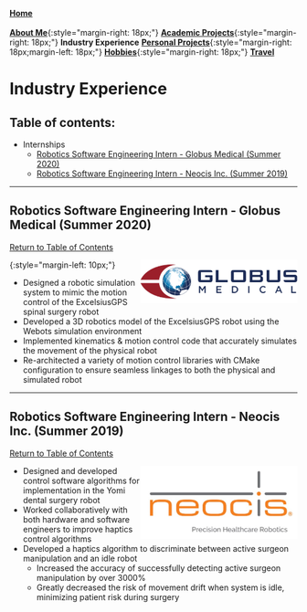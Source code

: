 [**Home**](../index.md)<br/><br/>
[**About Me**](../aboutMe/index.md){:style="margin-right: 18px;"}
[**Academic Projects**](../academicProjects/index.md){:style="margin-right: 18px;"}
**Industry Experience**
[**Personal Projects**](../personalProjects/index.md){:style="margin-right: 18px;margin-left: 18px;"}
[**Hobbies**](../hobbies/index.md){:style="margin-right: 18px;"}
[**Travel**](../travel/index.md)

# Industry Experience

## Table of contents:

- Internships
  - [Robotics Software Engineering Intern - Globus Medical (Summer 2020)](#robotics-software-engineering-intern---globus-medical-summer-2020)
  - [Robotics Software Engineering Intern - Neocis Inc. (Summer 2019)](#robotics-software-engineering-intern---neocis-inc-summer-2019)
  
___

## Robotics Software Engineering Intern - Globus Medical (Summer 2020)

[Return to Table of Contents](#table-of-contents)

<img align="right" width="275" height="76" src="../pics/Globus%20medical.jpg">{:style="margin-left: 10px;"}

- Designed a robotic simulation system to mimic the motion control of the ExcelsiusGPS spinal surgery robot
- Developed a 3D robotics model of the ExcelsiusGPS robot using the Webots simulation environment
- Implemented kinematics & motion control code that accurately simulates the movement of the physical robot
- Re-architected a variety of motion control libraries with CMake configuration to ensure seamless linkages to
both the physical and simulated robot

___

## Robotics Software Engineering Intern - Neocis Inc. (Summer 2019)

[Return to Table of Contents](#table-of-contents)

<img align="right" width="275" height="128" src="../pics/neocis.jpg">

- Designed and developed control software algorithms for implementation in the Yomi dental surgery robot
- Worked collaboratively with both hardware and software engineers to improve haptics control algorithms
- Developed a haptics algorithm to discriminate between active surgeon manipulation and an idle robot
  - Increased the accuracy of successfully detecting active surgeon manipulation by over 3000%
  - Greatly decreased the risk of movement drift when system is idle, minimizing patient risk during surgery